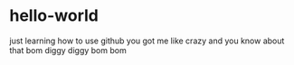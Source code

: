 # hello-world
just learning how to use github
you got me like crazy and you know about that bom diggy diggy bom bom
